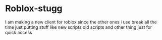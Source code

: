 # Roblox-stugg
I am making a new client for roblox since the other ones i use break all the time
just putting stuff like new scripts old scripts and other thing just for quick access

